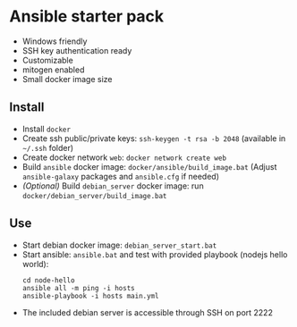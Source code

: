 # Ansible starter pack

- Windows friendly
- SSH key authentication ready
- Customizable
- mitogen enabled
- Small docker image size

## Install

- Install `docker`
- Create ssh public/private keys: `ssh-keygen -t rsa -b 2048` (available in `~/.ssh` folder)
- Create docker network `web`: `docker network create web`
- Build `ansible` docker image: `docker/ansible/build_image.bat` (Adjust `ansible-galaxy` packages and `ansible.cfg` if needed)
- *(Optional)* Build `debian_server` docker image: run `docker/debian_server/build_image.bat`

## Use

- Start debian docker image: `debian_server_start.bat`
- Start ansible: `ansible.bat` and test with provided playbook (nodejs hello world):
  ```
  cd node-hello
  ansible all -m ping -i hosts
  ansible-playbook -i hosts main.yml
  ```
- The included debian server is accessible through SSH on port 2222